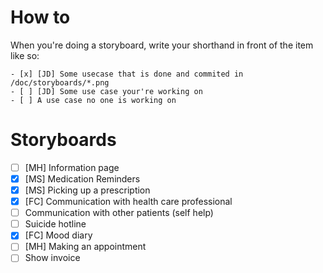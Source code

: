 # How to
When you're doing a storyboard, write your shorthand in front of
the item like so:

```{.markdown}
- [x] [JD] Some usecase that is done and commited in /doc/storyboards/*.png
- [ ] [JD] Some use case your're working on
- [ ] A use case no one is working on
```

# Storyboards
- [ ] [MH] Information page
- [x] [MS] Medication Reminders
- [x] [MS] Picking up a prescription
- [x] [FC] Communication with health care professional
- [ ] Communication with other patients (self help)
- [ ] Suicide hotline
- [x] [FC] Mood diary
- [ ] [MH] Making an appointment
- [ ] Show invoice
